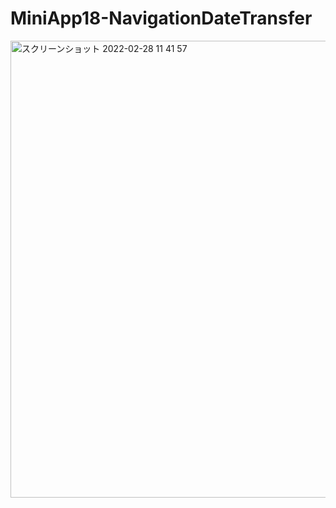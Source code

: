 # MiniApp18-NavigationDateTransfer

<img width="731" alt="スクリーンショット 2022-02-28 11 41 57" src="https://user-images.githubusercontent.com/82198916/155915319-fde214cd-867b-4ef3-8930-8f9f7a43944b.png">

